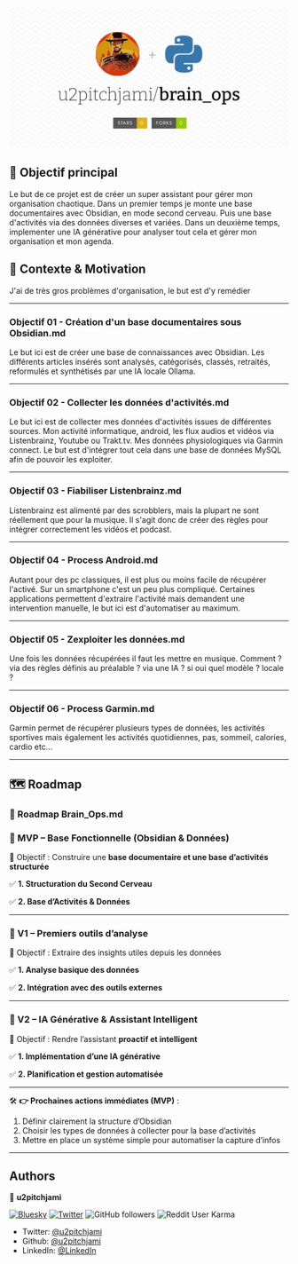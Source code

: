 ![Projet Logo](brain_ops.svg)


## 🎯 Objectif principal

Le but de ce projet est de créer un super assistant pour gérer mon organisation chaotique.
Dans un premier temps je monte une base documentaires avec Obsidian, en mode second cerveau. Puis une base d'activités via des données diverses et variées.
Dans un deuxième temps, implementer une IA générative pour analyser tout cela et gérer mon organisation et mon agenda.

## 🔹 Contexte & Motivation

J'ai de très gros problèmes d'organisation, le but est d'y remédier

---

### Objectif 01 - Création d'un base documentaires sous Obsidian.md

Le but ici est de créer une base de connaissances avec Obsidian.
Les différents articles insérés sont analysés, catégorisés, classés, retraités, reformulés et synthétisés par une IA locale Ollama.
 
---
### Objectif 02 - Collecter les données d'activités.md

Le but ici est de collecter mes données d'activités issues de différentes sources.
Mon activité informatique, android, les flux audios et vidéos via Listenbrainz, Youtube ou Trakt.tv.
Mes données physiologiques via Garmin connect.
Le but est d'intégrer tout cela dans une base de données MySQL afin de pouvoir les exploiter.
 

---
### Objectif 03 - Fiabiliser Listenbrainz.md

Listenbrainz est alimenté par des scrobblers, mais la plupart ne sont réellement que pour la musique.
Il s'agit donc de créer des règles pour intégrer correctement les vidéos et podcast.
 
---
### Objectif 04 - Process Android.md

Autant pour des pc classiques, il est plus ou moins facile de récupérer l'activé.
Sur un smartphone c'est un peu plus compliqué.
Certaines applications permettent d'extraire l'activité mais demandent une intervention manuelle, le but ici est d'automatiser au maximum.
 
---
### Objectif 05 - Zexploiter les données.md

Une fois les données récupérées il faut les mettre en musique.
Comment ? via des règles définis au préalable ?
via une IA ? si oui quel modèle ? locale ?


---
### Objectif 06 - Process Garmin.md

Garmin permet de récupérer plusieurs types de données, les activités sportives mais également les activités quotidiennes, pas, sommeil, calories, cardio etc...
 
---
## 🗺 Roadmap

### 🚀 Roadmap Brain_Ops.md

### **📌 MVP – Base Fonctionnelle (Obsidian & Données)**

🎯 Objectif : Construire une **base documentaire et une base d’activités structurée**

✅ **1. Structuration du Second Cerveau**


✅ **2. Base d’Activités & Données**


---

### **📌 V1 – Premiers outils d’analyse**

🎯 Objectif : Extraire des insights utiles depuis les données

✅ **1. Analyse basique des données**


✅ **2. Intégration avec des outils externes**


---

### **📌 V2 – IA Générative & Assistant Intelligent**

🎯 Objectif : Rendre l’assistant **proactif et intelligent**

✅ **1. Implémentation d’une IA générative**


✅ **2. Planification et gestion automatisée**


---

🛠 **👉 Prochaines actions immédiates (MVP)** :

1. Définir clairement la structure d’Obsidian
2. Choisir les types de données à collecter pour la base d’activités
3. Mettre en place un système simple pour automatiser la capture d’infos
---

## Authors

👤 **u2pitchjami**

[![Bluesky](https://img.shields.io/badge/Bluesky-Follow-blue?logo=bluesky)](https://bsky.app/profile/u2pitchjami.bsky.social)
[![Twitter](https://img.shields.io/twitter/follow/u2pitchjami.svg?style=social)](https://twitter.com/u2pitchjami)
![GitHub followers](https://img.shields.io/github/followers/u2pitchjami)
![Reddit User Karma](https://img.shields.io/reddit/user-karma/combined/u2pitchjami)

* Twitter: [@u2pitchjami](https://twitter.com/u2pitchjami)
* Github: [@u2pitchjami](https://github.com/u2pitchjami)
* LinkedIn: [@LinkedIn](https://linkedin.com/in/thierry-beugnet-a7761672)
